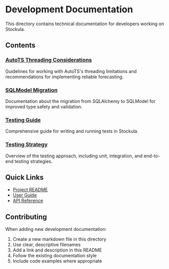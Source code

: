 # Development Documentation

This directory contains technical documentation for developers working on Stockula.

## Contents

### [AutoTS Threading Considerations](autots-threading-considerations.md)
Guidelines for working with AutoTS's threading limitations and recommendations for implementing reliable forecasting.

### [SQLModel Migration](sqlmodel-migration.md)
Documentation about the migration from SQLAlchemy to SQLModel for improved type safety and validation.

### [Testing Guide](testing-guide.md)
Comprehensive guide for writing and running tests in Stockula.

### [Testing Strategy](testing-strategy.md)
Overview of the testing approach, including unit, integration, and end-to-end testing strategies.

## Quick Links

- [Project README](../../README.md)
- [User Guide](../user-guide/)
- [API Reference](../api/)

## Contributing

When adding new development documentation:

1. Create a new markdown file in this directory
2. Use clear, descriptive filenames
3. Add a link and description in this README
4. Follow the existing documentation style
5. Include code examples where appropriate